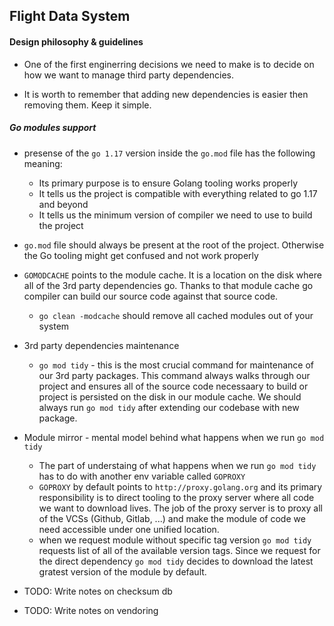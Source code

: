 ## Flight Data System

#### Design philosophy & guidelines

- One of the first enginerring decisions we need to make is to decide on how we want to manage third party dependencies.

- It is worth to remember that adding new dependencies is easier then removing them. Keep it simple.

##### Go modules support

- presense of the ```go 1.17``` version inside the ```go.mod``` file has the following meaning:
    - Its primary purpose is to ensure Golang tooling works properly
    - It tells us the project is compatible with everything related to go 1.17 and beyond
    - It tells us the minimum version of compiler we need to use to build the project

- ```go.mod``` file should always be present at the root of the project. Otherwise the Go tooling might get confused and not work properly

- ```GOMODCACHE``` points to the module cache. It is a location on the disk where all of the 3rd party dependencies go. Thanks to that module cache go compiler can build our source code against that source code.
    - ```go clean -modcache``` should remove all cached modules out of your system

- 3rd party dependencies maintenance
    - ```go mod tidy``` - this is the most crucial command for maintenance of our 3rd party packages. This command always walks through our project and ensures all of the source code necessaary to build or project is persisted on the disk in our module cache. We should always run ```go mod tidy``` after extending our codebase with new package.

- Module mirror - mental model behind what happens when we run ```go mod tidy```
    - The part of understaing of what happens when we run ```go mod tidy``` has to do with another env variable called ```GOPROXY```
    - ```GOPROXY``` by default points to ```http://proxy.golang.org``` and its primary responsibility is to direct tooling to the proxy server where all code we want to download lives. The job of the proxy server is to proxy all of the VCSs (Github, Gitlab, ...) and make the module of code we need accessible under one unified location.
    - when we request module without specific tag version ```go mod tidy``` requests list of all of the available version tags. Since we request for the direct dependency ```go mod tidy``` decides to download the latest gratest version of the module by default.

- TODO: Write notes on checksum db
- TODO: Write notes on vendoring
